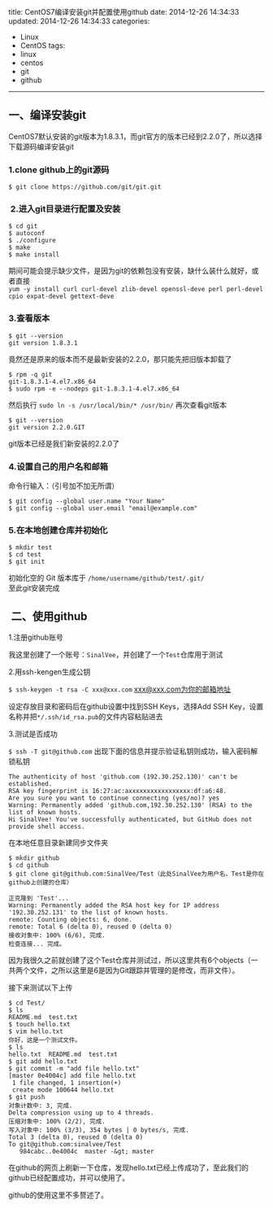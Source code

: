 title: CentOS7编译安装git并配置使用github
date: 2014-12-26 14:34:33
updated: 2014-12-26 14:34:33
categories:
  - Linux
  - CentOS
tags:
  - linux
  - centos
  - git
  - github
---

## 一、编译安装git

CentOS7默认安装的git版本为1.8.3.1，而git官方的版本已经到2.2.0了，所以选择下载源码编译安装git

### 1.clone github上的git源码

`$ git clone https://github.com/git/git.git`

###  2.进入git目录进行配置及安装

```
$ cd git
$ autoconf
$ ./configure
$ make
$ make install
```
期间可能会提示缺少文件，是因为git的依赖包没有安装，缺什么装什么就好，或者直接  
`yum -y install curl curl-devel zlib-devel openssl-deve perl perl-devel cpio expat-devel gettext-deve`

### 3.查看版本

```
$ git --version
git version 1.8.3.1
```
竟然还是原来的版本而不是最新安装的2.2.0，那只能先把旧版本卸载了
```
$ rpm -q git
git-1.8.3.1-4.el7.x86_64
$ sudo rpm -e --nodeps git-1.8.3.1-4.el7.x86_64
```
然后执行
`sudo ln -s /usr/local/bin/* /usr/bin/`
再次查看git版本
```
$ git --version
git version 2.2.0.GIT
```
git版本已经是我们新安装的2.2.0了

### 4.设置自己的用户名和邮箱

命令行输入：（引号加不加无所谓）
```
$ git config --global user.name "Your Name"
$ git config --global user.email "email@example.com"
```

### 5.在本地创建仓库并初始化

```
$ mkdir test
$ cd test
$ git init
```

初始化空的 Git 版本库于 `/home/username/github/test/.git/`  
至此git安装完成

##  二、使用github

1.注册github账号

我这里创建了一个账号：`SinalVee`，并创建了一个`Test`仓库用于测试

2.用ssh-kengen生成公钥

`$ ssh-keygen -t rsa -C xxx@xxx.com`
xxx@xxx.com为你的邮箱地址

设定存放目录和密码后在github设置中找到SSH Keys，选择Add SSH Key，设置名称并把`*/.ssh/id_rsa.pub`的文件内容粘贴进去

3.测试是否成功

`$ ssh -T git@github.com`
出现下面的信息并提示验证私钥则成功，输入密码解锁私钥
```
The authenticity of host 'github.com (192.30.252.130)' can't be established.
RSA key fingerprint is 16:27:ac:axxxxxxxxxxxxxxxxx:df:a6:48.
Are you sure you want to continue connecting (yes/no)? yes
Warning: Permanently added 'github.com,192.30.252.130' (RSA) to the list of known hosts.
Hi SinalVee! You've successfully authenticated, but GitHub does not provide shell access.
```
在本地任意目录新建同步文件夹
```
$ mkdir github
$ cd github
$ git clone git@github.com:SinalVee/Test（此处SinalVee为用户名，Test是你在github上创建的仓库）
```
```
正克隆到 'Test'...
Warning: Permanently added the RSA host key for IP address '192.30.252.131' to the list of known hosts.
remote: Counting objects: 6, done.
remote: Total 6 (delta 0), reused 0 (delta 0)
接收对象中: 100% (6/6), 完成.
检查连接... 完成。
```
因为我很久之前就创建了这个Test仓库并测试过，所以这里共有6个objects（一共两个文件，之所以这里是6是因为Git跟踪并管理的是修改，而非文件）。

接下来测试以下上传
```
$ cd Test/
$ ls
README.md  test.txt
$ touch hello.txt
$ vim hello.txt
你好，这是一个测试文件。
$ ls
hello.txt  README.md  test.txt
$ git add hello.txt
$ git commit -m "add file hello.txt"
[master 0e4004c] add file hello.txt
 1 file changed, 1 insertion(+)
 create mode 100644 hello.txt
$ git push
对象计数中: 3, 完成.
Delta compression using up to 4 threads.
压缩对象中: 100% (2/2), 完成.
写入对象中: 100% (3/3), 354 bytes | 0 bytes/s, 完成.
Total 3 (delta 0), reused 0 (delta 0)
To git@github.com:sinalvee/Test
   984cabc..0e4004c  master -&gt; master
```
在github的网页上刷新一下仓库，发现hello.txt已经上传成功了，至此我们的github已经配置成功，并可以使用了。

github的使用这里不多赘述了。
